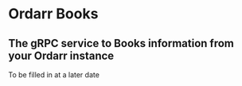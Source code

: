 # Ordarr Books
## The gRPC service to Books information from your Ordarr instance

To be filled in at a later date
